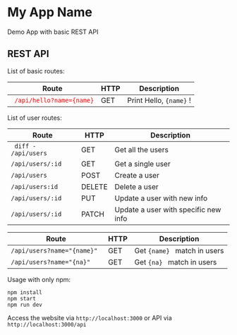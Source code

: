 # My App Name
Demo App with basic REST API

## REST API
List of basic routes: 

| **Route** | **HTTP** | **Description** |
| --- | --- | --- |
| <span style="color:red">``` /api/hello?name={name}```</span>| GET | Print Hello, ```{name}``` ! |

List of user routes:

| **Route** | **HTTP** | **Description** |
| --- | --- | --- |
|  ``` diff - /api/users``` | GET | Get all the users |
|  ```/api/users/:id ``` | GET | Get a single user |
|  ```/api/users``` | POST  | Create a user |
|  ```/api/users:id ``` | DELETE | Delete a user |
|  ```/api/users/:id ``` | PUT | Update a user with new info |
|  ```/api/users/:id ``` | PATCH | Update a user with specific new info |

| **Route** | **HTTP** | **Description** |
| --- | --- | --- |
|  ```/api/users?name="{name}" ``` | GET | Get  ```{name} ``` match in users|
|  ```/api/users?name="{na}" ``` | GET | Get  ```{na} ``` match in users|

Usage
with only npm:
```
npm install
npm start
npm run dev
```

Access the website via ```http://localhost:3000``` or API via
```http://localhost:3000/api```


